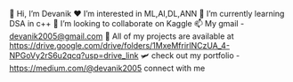 👋 Hi, I’m Devanik
❤️ I’m interested in ML,AI,DL,ANN
🌱 I’m currently learning DSA in c++
💞️ I’m looking to collaborate on Kaggle
📫 My gmail - devanik2005@gmail.com
🎨 All of my projects are available at https://drive.google.com/drive/folders/1MxeMfrirlNCzUA_4-NPGoVy2rS6u2qcq?usp=drive_link
🛩️ check out my portfolio - https://medium.com/@devanik2005
connect with me 
<!---
Devanik21/Devanik21 is a ✨ special ✨ repository because its `README.md` (this file) appears on your GitHub profile.
You can click the Preview link to take a look at your changes.
--->
